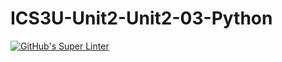 # ICS3U-Unit2-Unit2-03-Python

[![GitHub's Super Linter](https://github.com/Samuel-Webster-178/ICS3U-Unit6-Unit6-06-Python/workflows/GitHub's%20Super%20Linter/badge.svg)](https://github.com/Samuel-Webster-178/ICS3U-Unit6-Unit6-06-Python/actions)
